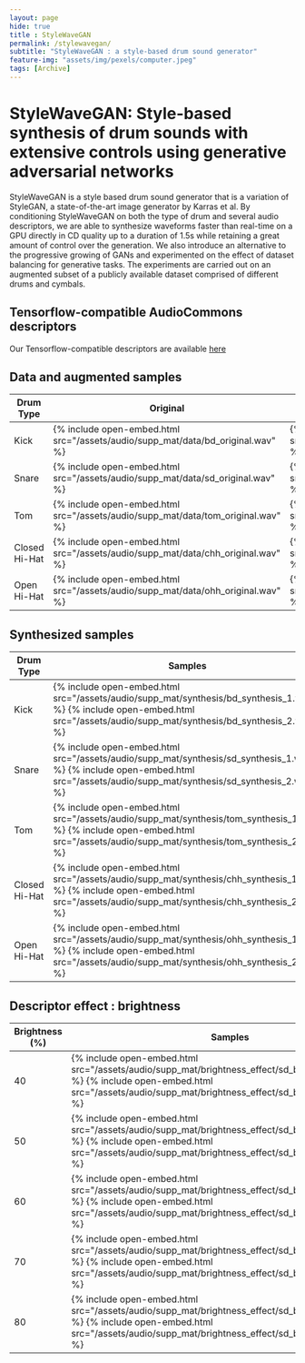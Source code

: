 ```yaml
--- 
layout: page
hide: true
title : StyleWaveGAN 
permalink: /stylewavegan/
subtitle: "StyleWaveGAN : a style-based drum sound generator" 
feature-img: "assets/img/pexels/computer.jpeg"
tags: [Archive]
---
```

# StyleWaveGAN: Style-based synthesis of drum sounds with extensive	controls using generative adversarial networks

StyleWaveGAN is a style based drum sound generator
that is a variation of StyleGAN, a state-of-the-art image generator 
by Karras et al. By conditioning StyleWaveGAN on both the type of drum and several audio descriptors, we are able to synthesize waveforms
faster than real-time on a GPU directly in CD quality up to a duration of 1.5s
while retaining a great amount of control over the generation. We also introduce
an alternative to the progressive growing of GANs and experimented on the effect
of dataset balancing for generative tasks. The experiments are carried out on an
augmented subset of a publicly available dataset comprised of different drums
and cymbals.


## Tensorflow-compatible AudioCommons descriptors

Our Tensorflow-compatible descriptors are available [here](https://github.com/ALavault/tf_timbral_models)


## Data and augmented samples
<table>
<thead>
	<tr>
		<th>Drum Type</th>
		<th>Original</th>
		<th>Lowest augmentation parameters</th>
		<th>Highest augmentation parameters</th>
	</tr>
</thead>
<tbody>
	<tr>
		<td>Kick</td>
		<td>{% include open-embed.html src="/assets/audio/supp_mat/data/bd_original.wav" %} </td>
		<td>{% include open-embed.html src="/assets/audio/supp_mat/data/bd_augmented_extreme_params_low.wav" %}</td>
		<td>{% include open-embed.html src="/assets/audio/supp_mat/data/bd_augmented_extreme_params_high.wav" %}</td>
	</tr>
    <tr>
		<td>Snare</td>
		<td>{% include open-embed.html src="/assets/audio/supp_mat/data/sd_original.wav" %} </td>
		<td>{% include open-embed.html src="/assets/audio/supp_mat/data/sd_augmented_extreme_params_low.wav" %}</td>
		<td>{% include open-embed.html src="/assets/audio/supp_mat/data/sd_augmented_extreme_params_high.wav" %}</td>
	</tr>
        <tr>
		<td>Tom</td>
		<td>{% include open-embed.html src="/assets/audio/supp_mat/data/tom_original.wav" %} </td>
		<td>{% include open-embed.html src="/assets/audio/supp_mat/data/tom_augmented_extreme_params_low.wav" %}</td>
		<td>{% include open-embed.html src="/assets/audio/supp_mat/data/tom_augmented_extreme_params_high.wav" %}</td>
	</tr>
            <tr>
		<td>Closed Hi-Hat</td>
		<td>{% include open-embed.html src="/assets/audio/supp_mat/data/chh_original.wav" %} </td>
		<td>{% include open-embed.html src="/assets/audio/supp_mat/data/chh_augmented_extreme_params_low.wav" %}</td>
		<td>{% include open-embed.html src="/assets/audio/supp_mat/data/chh_augmented_extreme_params_high.wav" %}</td>
	</tr>
            <tr>
		<td>Open Hi-Hat</td>
		<td>{% include open-embed.html src="/assets/audio/supp_mat/data/ohh_original.wav" %} </td>
		<td>{% include open-embed.html src="/assets/audio/supp_mat/data/ohh_augmented_extreme_params_low.wav" %}</td>
		<td>{% include open-embed.html src="/assets/audio/supp_mat/data/ohh_augmented_extreme_params_high.wav" %}</td>
	</tr>

</tbody>
</table>

## Synthesized samples

<table>
<thead>
	<tr>
		<th>Drum Type</th>
		<th>Samples</th>
	</tr>
</thead>
<tbody>
	<tr>
		<td>Kick</td>
		<td>{% include open-embed.html src="/assets/audio/supp_mat/synthesis/bd_synthesis_1.wav" %} {% include open-embed.html src="/assets/audio/supp_mat/synthesis/bd_synthesis_2.wav" %}</td>
	</tr>
    <tr>
		<td>Snare</td>
		<td>{% include open-embed.html src="/assets/audio/supp_mat/synthesis/sd_synthesis_1.wav" %} {% include open-embed.html src="/assets/audio/supp_mat/synthesis/sd_synthesis_2.wav" %}</td>
	</tr>
    <tr>
		<td>Tom</td>
		<td> {% include open-embed.html src="/assets/audio/supp_mat/synthesis/tom_synthesis_1.wav" %} {% include open-embed.html src="/assets/audio/supp_mat/synthesis/tom_synthesis_2.wav" %}</td>
	</tr>
    <tr>
		<td>Closed Hi-Hat</td>
		<td>{% include open-embed.html src="/assets/audio/supp_mat/synthesis/chh_synthesis_1.wav" %} {% include open-embed.html src="/assets/audio/supp_mat/synthesis/chh_synthesis_2.wav" %}</td>
	</tr>
    <tr>
		<td>Open Hi-Hat</td>
		<td>{% include open-embed.html src="/assets/audio/supp_mat/synthesis/ohh_synthesis_1.wav" %} {% include open-embed.html src="/assets/audio/supp_mat/synthesis/ohh_synthesis_2.wav" %}</td>
	</tr>
</tbody>
</table>


## Descriptor effect : brightness

<table>
<thead>
	<tr>
		<th>Brightness (%)</th>
		<th>Samples</th>
	</tr>
</thead>
<tbody>
	<tr>
		<td>40</td>
		<td>{% include open-embed.html src="/assets/audio/supp_mat/brightness_effect/sd_brightness_40_1.wav" %} {% include open-embed.html src="/assets/audio/supp_mat/brightness_effect/sd_brightness_40_2.wav" %} </td>
	</tr>
	<tr>
		<td>50</td>
		<td>{% include open-embed.html src="/assets/audio/supp_mat/brightness_effect/sd_brightness_50_1.wav" %} {% include open-embed.html src="/assets/audio/supp_mat/brightness_effect/sd_brightness_50_2.wav" %} </td>
	</tr>
	<tr>
		<td>60</td>
		<td>{% include open-embed.html src="/assets/audio/supp_mat/brightness_effect/sd_brightness_60_1.wav" %} {% include open-embed.html src="/assets/audio/supp_mat/brightness_effect/sd_brightness_60_2.wav" %} </td>
	</tr>
	<tr>
		<td>70</td>
		<td>{% include open-embed.html src="/assets/audio/supp_mat/brightness_effect/sd_brightness_70_1.wav" %} {% include open-embed.html src="/assets/audio/supp_mat/brightness_effect/sd_brightness_70_2.wav" %} </td>
	</tr>
	<tr>
		<td>80</td>
		<td>{% include open-embed.html src="/assets/audio/supp_mat/brightness_effect/sd_brightness_80_1.wav" %} {% include open-embed.html src="/assets/audio/supp_mat/brightness_effect/sd_brightness_80_2.wav" %} </td>
	</tr>

</tbody>
</table>



